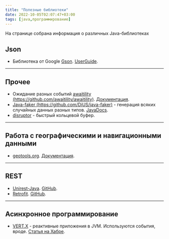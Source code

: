 ```yaml
---
title: "Полезные библиотеки"
date: 2022-10-05T02:07:47+03:00
tags: [java,программирование]
---
```

На странице собрана информация о различных Java-библиотеках

## Json

* Библиотека от Google [Gson](https://github.com/google/gson). [UserGuide](https://github.com/google/gson/blob/master/UserGuide.md).

------

## Прочее

* Ожидание разных событий [awaitility (https://github.com/awaitility/awaitility)](https://github.com/awaitility/awaitility). [Документация](https://github.com/awaitility/awaitility/wiki/Usage).
* [Java-faker (https://github.com/DiUS/java-faker)](https://github.com/DiUS/java-faker) - генерация всяких случайных данных разных типов. [JavaDocs](http://dius.github.io/java-faker/apidocs/index.html).
* [disruptor](https://github.com/LMAX-Exchange/disruptor) - быстрый кольцевой буфер.

------

## Работа с географическими и навигационными данными

* [geotools.org](https://geotools.org). [Документация](https://docs.geotools.org/).

------

## REST

* [Unirest-Java](http://kong.github.io/unirest-java). [GitHub](https://github.com/kong/unirest-java).
* [Retrofit](https://square.github.io/retrofit). [GitHub](https://github.com/square/retrofit).

------

## Асинхронное программирование

* [VERT.X](https://vertx.io/) - реактивные приложения в JVM. Используются события, вроде. [Статья на Хабре](https://habr.com/ru/company/rshb/blog/520240/).
